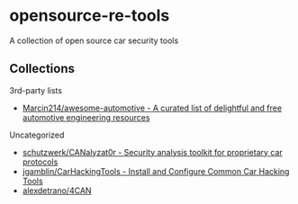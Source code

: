 # opensource-re-tools

A collection of open source car security tools

## Collections

3rd-party lists

* [Marcin214/awesome-automotive - A curated list of delightful and free automotive engineering resources](https://github.com/Marcin214/awesome-automotive)

Uncategorized 

* [schutzwerk/CANalyzat0r - Security analysis toolkit for proprietary car protocols](https://github.com/schutzwerk/CANalyzat0r)
* [jgamblin/CarHackingTools - Install and Configure Common Car Hacking Tools](https://github.com/jgamblin/CarHackingTools)
* [alexdetrano/4CAN](https://github.com/alexdetrano/4CAN)
